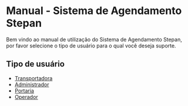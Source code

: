 Manual - Sistema de Agendamento Stepan 
====================================

Bem vindo ao manual de utilização do Sistema de Agendamento Stepan, por favor selecione o tipo de usuário para o qual você deseja suporte.

## Tipo de usuário

* [Transportadora](/wiki/Transportadora)
* [Administrador](/wiki/Admin)
* [Portaria](/wiki/Portaria)
* [Operador](/wiki/Operador)
